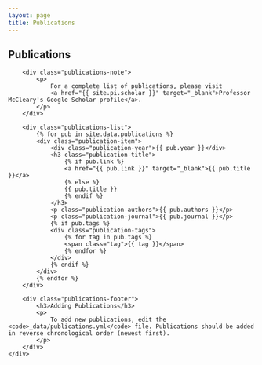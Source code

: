 ```yaml
---
layout: page
title: Publications
---
```


<section class="section">
    <div class="container">
        <div class="section-header">
            <h1>Publications</h1>
            <div class="section-line"></div>
        </div>
        
        <div class="publications-note">
            <p>
                For a complete list of publications, please visit 
                <a href="{{ site.pi.scholar }}" target="_blank">Professor McCleary's Google Scholar profile</a>.
            </p>
        </div>
        
        <div class="publications-list">
            {% for pub in site.data.publications %}
            <div class="publication-item">
                <div class="publication-year">{{ pub.year }}</div>
                <h3 class="publication-title">
                    {% if pub.link %}
                    <a href="{{ pub.link }}" target="_blank">{{ pub.title }}</a>
                    {% else %}
                    {{ pub.title }}
                    {% endif %}
                </h3>
                <p class="publication-authors">{{ pub.authors }}</p>
                <p class="publication-journal">{{ pub.journal }}</p>
                {% if pub.tags %}
                <div class="publication-tags">
                    {% for tag in pub.tags %}
                    <span class="tag">{{ tag }}</span>
                    {% endfor %}
                </div>
                {% endif %}
            </div>
            {% endfor %}
        </div>
        
        <div class="publications-footer">
            <h3>Adding Publications</h3>
            <p>
                To add new publications, edit the <code>_data/publications.yml</code> file. Publications should be added in reverse chronological order (newest first).
            </p>
        </div>
    </div>
</section>

<style>
.publications-note {
    text-align: center;
    padding: 2rem;
    background: #1a1f2e;
    border-radius: 12px;
    border: 1px solid #2d3748;
    margin-bottom: 3rem;
}

.publications-note p {
    font-size: 1.125rem;
    margin: 0;
}

.publications-footer {
    max-width: 700px;
    margin: 4rem auto 0;
    padding: 2rem;
    background: rgba(99, 102, 241, 0.1);
    border-radius: 12px;
    border: 1px solid rgba(99, 102, 241, 0.3);
}

.publications-footer h3 {
    color: #6366f1;
    margin-bottom: 1rem;
}

.publications-footer code {
    background: rgba(255, 255, 255, 0.1);
    padding: 0.25rem 0.5rem;
    border-radius: 4px;
    font-family: monospace;
}
</style>
